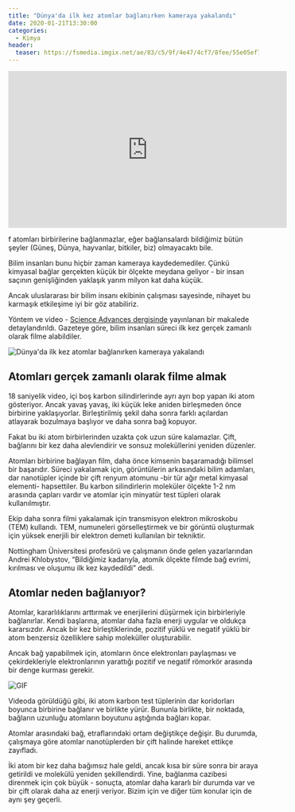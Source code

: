 ```yaml
---
title: "Dünya'da ilk kez atomlar bağlanırken kameraya yakalandı"
date: 2020-01-21T13:30:00
categories:
  - Kimya
header:
  teaser: https://fsmedia.imgix.net/ae/83/c5/9f/4e47/4cf7/8fee/55e05ef7faa3/nanotubes-help-us-to-catch-atoms-or-molecules-and-to-position-them-exactly-where-we-want.jpeg?auto=format%2Ccompress&w=650
---
```

<iframe width="560" height="315" src="https://www.youtube.com/embed/9SDsLQd2feU" frameborder="0" allow="accelerometer; autoplay; encrypted-media; gyroscope; picture-in-picture" allowfullscreen></iframe>
                                                                       
f atomları birbirilerine bağlanmazlar, eğer bağlansalardı bildiğimiz bütün şeyler (Güneş, Dünya, hayvanlar, bitkiler, biz) olmayacaktı bile.

Bilim insanları bunu hiçbir zaman kameraya kaydedemediler. Çünkü kimyasal bağlar gerçekten küçük bir ölçekte meydana geliyor - <bold>bir insan saçının genişliğinden yaklaşık yarım milyon kat daha küçük</bold>.

Ancak uluslararası bir bilim insanı ekibinin çalışması sayesinde, nihayet bu karmaşık etkileşime iyi bir göz atabiliriz.

Yöntem ve video - [Science Advances dergisinde](https://advances.sciencemag.org/content/6/3/eaay5849.full) yayınlanan bir makalede detaylandırıldı. Gazeteye göre, bilim insanları süreci ilk kez gerçek zamanlı olarak filme alabildiler.

![Dünya'da ilk kez atomlar bağlanırken kameraya yakalandı](https://fsmedia.imgix.net/ae/83/c5/9f/4e47/4cf7/8fee/55e05ef7faa3/nanotubes-help-us-to-catch-atoms-or-molecules-and-to-position-them-exactly-where-we-want.jpeg?auto=format%2Ccompress&w=650)

Atomları gerçek zamanlı olarak filme almak
-
18 saniyelik video, içi boş karbon silindirlerinde ayrı ayrı bop yapan iki atom gösteriyor. Ancak yavaş yavaş, iki küçük leke aniden birleşmeden önce birbirine yaklaşıyorlar. Birleştirilmiş şekil daha sonra farklı açılardan atlayarak bozulmaya başlıyor ve daha sonra bağ kopuyor.

Fakat bu iki atom birbirlerinden uzakta çok uzun süre kalamazlar. Çift, bağlarını bir kez daha alevlendirir ve sonsuz moleküllerini yeniden düzenler.

Atomları birbirine bağlayan film, daha önce kimsenin başaramadığı bilimsel bir başarıdır. Süreci yakalamak için, görüntülerin arkasındaki bilim adamları, dar nanotüpler içinde bir çift renyum atomunu -bir tür ağır metal kimyasal elementi- hapsettiler. Bu karbon silindirlerin moleküler ölçekte 1-2 nm arasında çapları vardır ve atomlar için minyatür test tüpleri olarak kullanılmıştır.

Ekip daha sonra filmi yakalamak için transmisyon elektron mikroskobu (TEM) kullandı. TEM, numuneleri görselleştirmek ve bir görüntü oluşturmak için yüksek enerjili bir elektron demeti kullanılan bir tekniktir.

Nottingham Üniversitesi profesörü ve çalışmanın önde gelen yazarlarından Andrei Khlobystov, “Bildiğimiz kadarıyla, atomik ölçekte filmde bağ evrimi, kırılması ve oluşumu ilk kez kaydedildi” dedi.

Atomlar neden bağlanıyor?
-
Atomlar, kararlılıklarını arttırmak ve enerjilerini düşürmek için birbirleriyle bağlanırlar. Kendi başlarına, atomlar daha fazla enerji uygular ve oldukça kararsızdır. Ancak bir kez birleştiklerinde, pozitif yüklü ve negatif yüklü bir atom benzersiz özelliklere sahip moleküller oluşturabilir.

Ancak bağ yapabilmek için, atomların önce elektronları paylaşması ve çekirdekleriyle elektronlarının yarattığı pozitif ve negatif römorkör arasında bir denge kurması gerekir.

![GIF](https://fsmedia.imgix.net/7f/a8/23/a0/d5c2/40a2/b033/ccecf43cea8d/atoms-bonding-and-breaking-caught-on-camera-in-real-time-for-the-first-time.gif?auto=compress&w=650")

Videoda görüldüğü gibi, iki atom karbon test tüplerinin dar koridorları boyunca birbirine bağlanır ve birlikte yürür. Bununla birlikte, bir noktada, bağların uzunluğu atomların boyutunu aştığında bağları kopar.

Atomlar arasındaki bağ, etraflarındaki ortam değiştikçe değişir. Bu durumda, çalışmaya göre atomlar nanotüplerden bir çift halinde hareket ettikçe zayıfladı.

İki atom bir kez daha bağımsız hale geldi, ancak kısa bir süre sonra bir araya getirildi ve molekülü yeniden şekillendirdi. Yine, bağlanma cazibesi direnmek için çok büyük - sonuçta, atomlar daha kararlı bir durumda var ve bir çift olarak daha az enerji veriyor. Bizim için ve diğer tüm konular için de aynı şey geçerli.
